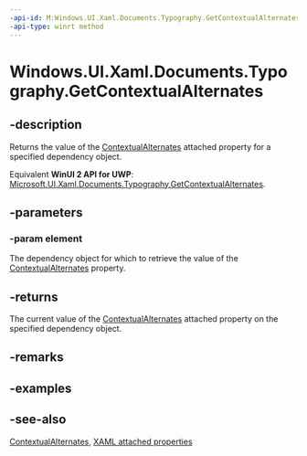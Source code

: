 ```yaml
---
-api-id: M:Windows.UI.Xaml.Documents.Typography.GetContextualAlternates(Windows.UI.Xaml.DependencyObject)
-api-type: winrt method
---
```


<!-- Method syntax
public bool GetContextualAlternates(Windows.UI.Xaml.DependencyObject element)
-->

# Windows.UI.Xaml.Documents.Typography.GetContextualAlternates

## -description
Returns the value of the [ContextualAlternates](typography_contextualalternates.md) attached property for a specified dependency object.

Equivalent **WinUI 2 API for UWP**: [Microsoft.UI.Xaml.Documents.Typography.GetContextualAlternates](/windows/winui/api/microsoft.ui.xaml.documents.typography.getcontextualalternates).

## -parameters
### -param element
The dependency object for which to retrieve the value of the [ContextualAlternates](typography_contextualalternates.md) property.

## -returns
The current value of the [ContextualAlternates](typography_contextualalternates.md) attached property on the specified dependency object.

## -remarks

## -examples

## -see-also

[ContextualAlternates](typography_contextualalternates.md), [XAML attached properties](/windows/uwp/xaml-platform/attached-properties-overview)
